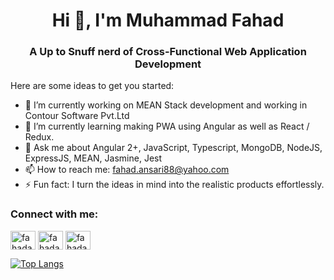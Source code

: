 <h1 align="center">Hi 👋, I'm Muhammad Fahad </h1>

<h3 align="center">A Up to Snuff nerd of Cross-Functional Web Application Development</h3>


Here are some ideas to get you started:

- 🔭 I’m currently working on MEAN Stack development and working in Contour Software Pvt.Ltd
- 🌱 I’m currently learning making PWA using Angular as well as React / Redux.
- 💬 Ask me about Angular 2+, JavaScript, Typescript, MongoDB, NodeJS, ExpressJS, MEAN, Jasmine, Jest
- 📫 How to reach me: fahad.ansari88@yahoo.com
- ⚡ Fun fact: I turn the ideas in mind into the realistic products effortlessly.


<h3 align="left">Connect with me:</h3>
<p align="left">

<a href="https://dev.to/mfahadansari" target="blank"><img align="center" src="https://raw.githubusercontent.com/rahuldkjain/github-profile-readme-generator/master/src/images/icons/Social/devto.svg" alt="fahadansari" height="30" width="40" /></a>
<a href="https://www.linkedin.com/in/fahadnedian/" target="blank"><img align="center" src="https://raw.githubusercontent.com/rahuldkjain/github-profile-readme-generator/master/src/images/icons/Social/linked-in-alt.svg" alt="fahadansari" height="30" width="40" /></a>
<a href="https://www.facebook.com/fahad.ansari.9828" target="blank"><img align="center" src="https://raw.githubusercontent.com/rahuldkjain/github-profile-readme-generator/master/src/images/icons/Social/facebook.svg" alt="fahadansari" height="30" width="40" /></a>

</p>

[![Top Langs](https://github-readme-stats.vercel.app/api/top-langs/?username=M-Fahad-Ansari&layout=compact)](https://github.com/anuraghazra/github-readme-stats)
